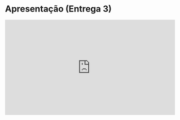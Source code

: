 # Apresentação (Entrega 3)
<iframe width="560" height="315" src="https://www.youtube.com/embed/qtQ-Wqv6rlc" title="Requisitos - Grupo 3: Entrega 3" frameborder="0" allow="accelerometer; autoplay; clipboard-write; encrypted-media; gyroscope; picture-in-picture; web-share" referrerpolicy="strict-origin-when-cross-origin" allowfullscreen></iframe>